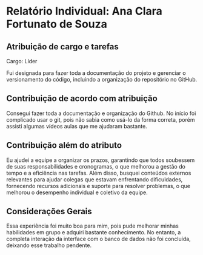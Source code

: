 # Relatório Individual: Ana Clara Fortunato de Souza

## Atribuição de cargo e tarefas
Cargo: Líder 

Fui designada para fazer toda a documentação do projeto e gerenciar o versionamento do código, incluindo a organização do repositório no GitHub.

## Contribuição de acordo com atribuição
Consegui fazer toda a documentação e organização do Github. No início foi complicado usar o git, pois não sabia como usá-lo da forma correta, porém assisti algumas vídeos aulas que me ajudaram bastante.

## Contribuição além do atributo
Eu ajudei a equipe a organizar os prazos, garantindo que todos soubessem de suas responsabilidades e cronogramas, o que melhorou a gestão do tempo e a eficiência nas tarefas. Além disso, busquei conteúdos externos relevantes para ajudar colegas que estavam enfrentando dificuldades, fornecendo recursos adicionais e suporte para resolver problemas, o que melhorou o desempenho individual e coletivo da equipe.

## Considerações Gerais
Essa experiência foi muito boa para mim, pois pude melhorar minhas habilidades em grupo e adquiri bastante conhecimento. No entanto, a completa interação da interface com o banco de dados não foi concluída, deixando esse trabalho pendente.
